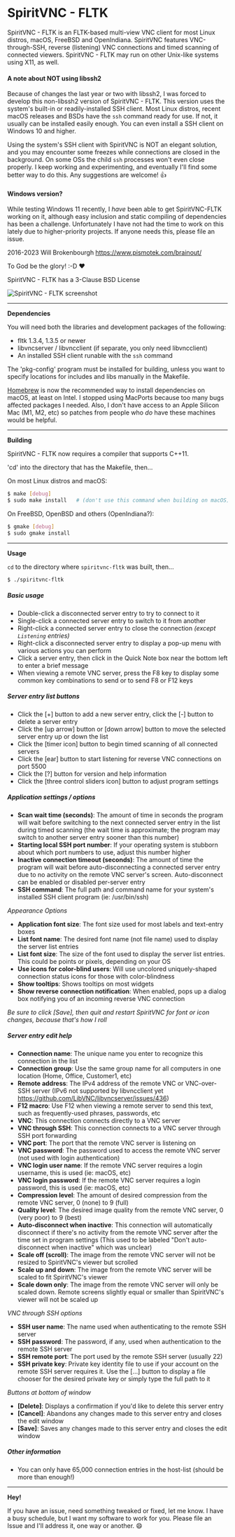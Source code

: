 # SpiritVNC - FLTK
SpiritVNC - FLTK is an FLTK-based multi-view VNC client for most Linux distros, macOS, FreeBSD and OpenIndiana.  SpiritVNC features VNC-through-SSH, reverse (listening) VNC connections and timed scanning of connected viewers.  SpiritVNC - FLTK may run on other Unix-like systems using X11, as well.

#### A note about NOT using libssh2
Because of changes the last year or two with libssh2, I was forced to develop this non-libssh2 version of SpiritVNC - FLTK.  This version uses the system's built-in or readily-installed SSH client.  Most Linux distros, recent macOS releases and BSDs have the `ssh` command ready for use.  If not, it usually can be installed easily enough.  You can even install a SSH client on Windows 10 and higher.

Using the system's SSH client with SpiritVNC is NOT an elegant solution, and you may encounter some freezes while connections are closed in the background.  On some OSs the child `ssh` processes won't even close properly.  I keep working and experimenting, and eventually I'll find some better way to do this.  Any suggestions are welcome! 👍

#### Windows version?
While testing Windows 11 recently, I *have* been able to get SpiritVNC-FLTK working on it, although easy inclusion and static compiling of dependencies has been a challenge.  Unfortunately I have not had the time to work on this lately due to higher-priority projects.  If anyone needs this, please file an issue.

2016-2023 Will Brokenbourgh
https://www.pismotek.com/brainout/

To God be the glory! :-D :heart:

SpiritVNC - FLTK has a 3-Clause BSD License

![SpiritVNC - FLTK screenshot](https://www.pismotek.com/media/spiritvnc-fltk-screenshot-2023-03-21--15-20.png?)



- - - -

__Dependencies__

You will need both the libraries and development packages of the following:
- fltk 1.3.4, 1.3.5 or newer
- libvncserver / libvncclient (if separate, you only need libvncclient)
- An installed SSH client runable with the `ssh` command

The 'pkg-config' program must be installed for building, unless you want to specify locations for includes and libs manually in the Makefile.

[Homebrew](https://brew.sh/) is now the recommended way to install dependencies on macOS, at least on Intel.  I stopped using MacPorts because too many bugs affected packages I needed.  Also, I don't have access to an Apple Silicon Mac (M1, M2, etc) so patches from people who *do* have these machines would be helpful.


- - -

__Building__

SpiritVNC - FLTK now requires a compiler that supports C++11.

'cd' into the directory that has the Makefile, then...

On most Linux distros and macOS:
```sh
$ make [debug]
$ sudo make install   # (don't use this command when building on macOS)
```

On FreeBSD, OpenBSD and others (OpenIndiana?):
```sh
$ gmake [debug]
$ sudo gmake install
```
- - -
__Usage__

`cd` to the directory where `spiritvnc-fltk` was built, then...
```sh
$ ./spiritvnc-fltk
```

##### Basic usage
* Double-click a disconnected server entry to try to connect to it
* Single-click a connected server entry to switch to it from another
* Right-click a connected server entry to close the connection *(except `Listening` entries)*
* Right-click a disconnected server entry to display a pop-up menu with various actions you can perform
* Click a server entry, then click in the Quick Note box near the bottom left to enter a brief message
* When viewing a remote VNC server, press the F8 key to display some common key combinations to send or to send F8 or F12 keys

##### Server entry list buttons
* Click the [+] button to add a new server entry, click the [-] button to delete a server entry
* Click the [up arrow] button or [down arrow] button to move the selected server entry up or down the list
* Click the [timer icon] button to begin timed scanning of all connected servers
* Click the [ear] button to start listening for reverse VNC connections on port 5500
* Click the [?] button for version and help information
* Click the [three control sliders icon] button to adjust program settings

##### Application settings / options
* **Scan wait time (seconds)**: The amount of time in seconds the program will wait before switching to the next connected server entry in the list during timed scanning (the wait time is approximate; the program may switch to another server entry sooner than this number)
* **Starting local SSH port number**: If your operating system is stubborn about which port numbers to use, adjust this number higher
* **Inactive connection timeout (seconds)**: The amount of time the program will wait before auto-disconnecting a connected server entry due to no activity on the remote VNC server's screen.  Auto-disconnect can be enabled or disabled per-server entry
* **SSH command**: The full path and command name for your system's installed SSH client program (ie: /usr/bin/ssh)

*Appearance Options*
* **Application font size**: The font size used for most labels and text-entry boxes
* **List font name**: The desired font name (not file name) used to display the server list entries
* **List font size**: The size of the font used to display the server list entries.  This could be points or pixels, depending on your OS
* **Use icons for color-blind users**: Will use uncolored uniquely-shaped connection status icons for those with color-blindness
* **Show tooltips**: Shows tooltips on most widgets
* **Show reverse connection notification**: When enabled, pops up a dialog box notifying you of an incoming reverse VNC connection

*Be sure to click [Save], then quit and restart SpiritVNC for font or icon changes, because that's how I roll*

##### Server entry edit help
* **Connection name**: The unique name you enter to recognize this connection in the list
* **Connection group**: Use the same group name for all computers in one location (Home, Office, Customer1, etc)
* **Remote address**: The IPv4 address of the remote VNC or VNC-over-SSH server (IPv6 not supported by libvncclient yet https://github.com/LibVNC/libvncserver/issues/436)
* **F12 macro**: Use F12 when viewing a remote server to send this text, such as frequently-used phrases, passwords, etc
* **VNC**: This connection connects directly to a VNC server
* **VNC through SSH**: This connection connects to a VNC server through SSH port forwarding
* **VNC port**: The port that the remote VNC server is listening on
* **VNC password**: The password used to access the remote VNC server (not used with login authentication)
* **VNC login user name**: If the remote VNC server requires a login username, this is used (ie: macOS, etc)
* **VNC login password**: If the remote VNC server requires a login password, this is used (ie: macOS, etc)
* **Compression level**: The amount of desired compression from the remote VNC server, 0 (none) to 9 (full)
* **Quality level**: The desired image quality from the remote VNC server, 0 (very poor) to 9 (best)
* **Auto-disconnect when inactive**: This connection will automatically disconnect if there's no activity from the remote VNC server after the time set in program settings (This used to be labeled "Don't auto-disconnect when inactive" which was unclear)
* **Scale off (scroll)**: The image from the remote VNC server will not be resized to SpiritVNC's viewer but scrolled
* **Scale up and down**: The image from the remote VNC server will be scaled to fit SpiritVNC's viewer
* **Scale down only**: The image from the remote VNC server will only be scaled down.  Remote screens slightly equal or smaller than SpiritVNC's viewer will not be scaled up

*VNC through SSH options*
* **SSH user name**: The name used when authenticating to the remote SSH server
* **SSH password**: The password, if any, used when authentication to the remote SSH server
* **SSH remote port**: The port used by the remote SSH server (usually 22)
* **SSH private key**: Private key identity file to use if your account on the remote SSH server requires it.  Use the [...] button to display a file chooser for the desired private key or simply type the full path to it

*Buttons at bottom of window*
* **[Delete]**: Displays a confirmation if you'd like to delete this server entry
* **[Cancel]**: Abandons any changes made to this server entry and closes the edit window
* **[Save]**: Saves any changes made to this server entry and closes the edit window

##### Other information

* You can only have 65,000 connection entries in the host-list (should be more than enough!)
- - -

__Hey!__

If you have an issue, need something tweaked or fixed, let me know.  I have a busy schedule, but I want my software to work for you.  Please file an Issue and I'll address it, one way or another. :smile:
